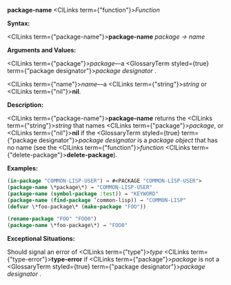 **package-name** <ClLinks  term={"function"}><i>Function</i></ClLinks> 



**Syntax:** 



<ClLinks  term={"package-name"}><b>package-name</b></ClLinks> *package → name* 



**Arguments and Values:** 



<ClLinks  term={"package"}><i>package</i></ClLinks>—a <GlossaryTerm styled={true} term={"package designator"}><i>package designator</i></GlossaryTerm> . 



<ClLinks  term={"name"}><i>name</i></ClLinks>—a <ClLinks  term={"string"}><i>string</i></ClLinks> or <ClLinks  term={"nil"}><b>nil</b></ClLinks>. 



**Description:** 



<ClLinks  term={"package-name"}><b>package-name</b></ClLinks> returns the <ClLinks  term={"string"}><i>string</i></ClLinks> that names <ClLinks  term={"package"}><i>package</i></ClLinks>, or <ClLinks  term={"nil"}><b>nil</b></ClLinks> if the <GlossaryTerm styled={true} term={"package designator"}><i>package designator</i></GlossaryTerm> is a *package object* that has no name (see the <ClLinks  term={"function"}><i>function</i></ClLinks> <ClLinks  term={"delete-package"}><b>delete-package</b></ClLinks>). 



**Examples:**
```lisp
(in-package "COMMON-LISP-USER") → #<PACKAGE "COMMON-LISP-USER"> 
(package-name \*package\*) → "COMMON-LISP-USER" 
(package-name (symbol-package :test)) → "KEYWORD" 
(package-name (find-package ’common-lisp)) → "COMMON-LISP" 
(defvar \*foo-package\* (make-package "FOO")) 

(rename-package "FOO" "FOO0") 
(package-name \*foo-package\*) → "FOO0" 
```
**Exceptional Situations:** 



Should signal an error of <ClLinks  term={"type"}><i>type</i></ClLinks> <ClLinks  term={"type-error"}><b>type-error</b></ClLinks> if <ClLinks  term={"package"}><i>package</i></ClLinks> is not a <GlossaryTerm styled={true} term={"package designator"}><i>package designator</i></GlossaryTerm> . 



